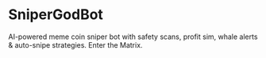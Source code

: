 # SniperGodBot
AI-powered meme coin sniper bot with safety scans, profit sim, whale alerts &amp; auto-snipe strategies. Enter the Matrix.
